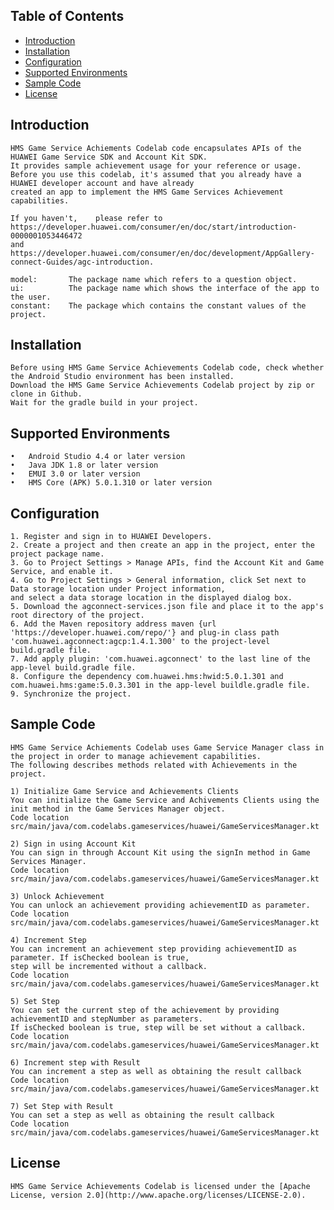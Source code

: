 ## Table of Contents

 * [Introduction](#introduction)
 * [Installation](#installation)
 * [Configuration ](#configuration )
 * [Supported Environments](#supported-environments)
 * [Sample Code](#Sample-Code)
 * [License](#license)
 
 
## Introduction
    HMS Game Service Achiements Codelab code encapsulates APIs of the HUAWEI Game Service SDK and Account Kit SDK. 
    It provides sample achievement usage for your reference or usage.
    Before you use this codelab, it's assumed that you already have a HUAWEI developer account and have already 
    created an app to implement the HMS Game Services Achievement capabilities. 
    
    If you haven't,    please refer to https://developer.huawei.com/consumer/en/doc/start/introduction-0000001053446472
    and https://developer.huawei.com/consumer/en/doc/development/AppGallery-connect-Guides/agc-introduction.
    
    model:       The package name which refers to a question object.
    ui:          The package name which shows the interface of the app to the user.
    constant:    The package which contains the constant values of the project.
    

## Installation
    Before using HMS Game Service Achievements Codelab code, check whether the Android Studio environment has been installed. 
    Download the HMS Game Service Achievements Codelab project by zip or clone in Github.
    Wait for the gradle build in your project.
    
## Supported Environments
	•	Android Studio 4.4 or later version
	•	Java JDK 1.8 or later version
	•	EMUI 3.0 or later version
	•	HMS Core (APK) 5.0.1.310 or later version

## Configuration 
    1. Register and sign in to HUAWEI Developers.
    2. Create a project and then create an app in the project, enter the project package name.
    3. Go to Project Settings > Manage APIs, find the Account Kit and Game Service, and enable it.
    4. Go to Project Settings > General information, click Set next to Data storage location under Project information,
    and select a data storage location in the displayed dialog box.
    5. Download the agconnect-services.json file and place it to the app's root directory of the project.
    6. Add the Maven repository address maven {url 'https://developer.huawei.com/repo/'} and plug-in class path 
    'com.huawei.agconnect:agcp:1.4.1.300' to the project-level build.gradle file.
    7. Add apply plugin: 'com.huawei.agconnect' to the last line of the app-level build.gradle file.
    8. Configure the dependency com.huawei.hms:hwid:5.0.1.301 and com.huawei.hms:game:5.0.3.301 in the app-level buildle.gradle file.
    9. Synchronize the project.
	
## Sample Code
    HMS Game Service Achiements Codelab uses Game Service Manager class in the project in order to manage achievement capabilities.
    The following describes methods related with Achievements in the project.

    1) Initialize Game Service and Achievements Clients
    You can initialize the Game Service and Achivements Clients using the init method in the Game Services Manager object.
    Code location src/main/java/com.codelabs.gameservices/huawei/GameServicesManager.kt
    
    2) Sign in using Account Kit
    You can sign in through Account Kit using the signIn method in Game Services Manager.
    Code location src/main/java/com.codelabs.gameservices/huawei/GameServicesManager.kt
    
    3) Unlock Achievement 
    You can unlock an achievement providing achievementID as parameter.
    Code location src/main/java/com.codelabs.gameservices/huawei/GameServicesManager.kt
    
    4) Increment Step
    You can increment an achievement step providing achievementID as parameter. If isChecked boolean is true, 
    step will be incremented without a callback.
    Code location src/main/java/com.codelabs.gameservices/huawei/GameServicesManager.kt
    
    5) Set Step
    You can set the current step of the achievement by providing achievementID and stepNumber as parameters.
    If isChecked boolean is true, step will be set without a callback.
    Code location src/main/java/com.codelabs.gameservices/huawei/GameServicesManager.kt
    
    6) Increment step with Result
    You can increment a step as well as obtaining the result callback
    Code location src/main/java/com.codelabs.gameservices/huawei/GameServicesManager.kt
    
    7) Set Step with Result
    You can set a step as well as obtaining the result callback
    Code location src/main/java/com.codelabs.gameservices/huawei/GameServicesManager.kt

##  License
    HMS Game Service Achievements Codelab is licensed under the [Apache License, version 2.0](http://www.apache.org/licenses/LICENSE-2.0).
